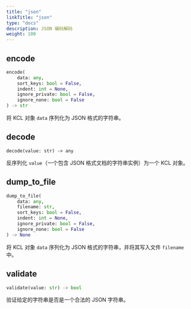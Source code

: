 ```yaml
---
title: "json"
linkTitle: "json"
type: "docs"
description: JSON 编码解码
weight: 100
---
```


## encode

```python
encode(
    data: any,
    sort_keys: bool = False,
    indent: int = None,
    ignore_private: bool = False,
    ignore_none: bool = False
) -> str
```

将 KCL 对象 `data` 序列化为 JSON 格式的字符串。

## decode

`decode(value: str) -> any`

反序列化 `value`（一个包含 JSON 格式文档的字符串实例）为一个 KCL 对象。

## dump_to_file

```python
dump_to_file(
    data: any,
    filename: str,
    sort_keys: bool = False,
    indent: int = None,
    ignore_private: bool = False,
    ignore_none: bool = False
) -> None
```

将 KCL 对象 `data` 序列化为 JSON 格式的字符串，并将其写入文件 `filename` 中。

## validate

```python
validate(value: str) -> bool
```

验证给定的字符串是否是一个合法的 JSON 字符串。
